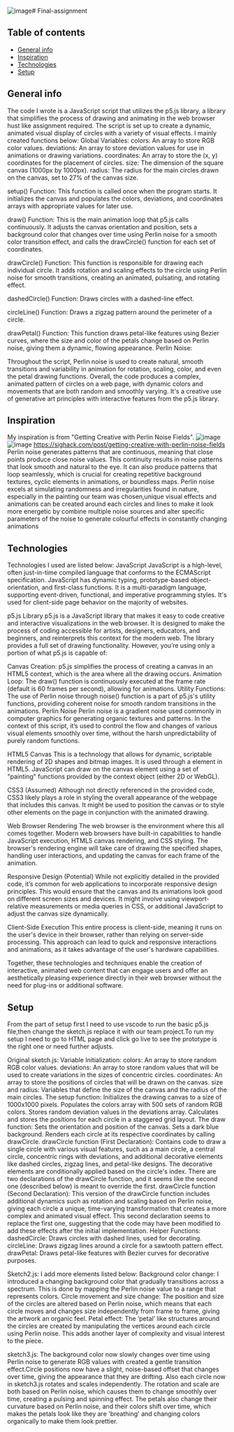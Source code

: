 ![image](https://github.com/yangyangzha/Final-assignment/assets/146388780/b97cca0a-b566-48cf-a82b-8cf09a63493f)# Final-assignment
## Table of contents
* [General info](#general-info)
* [Inspiration](#inspiration)
* [Technologies](#technologies)
* [Setup](#setup)
## General info
The code I wrote is a JavaScript script that utilizes the p5.js library, a library that simplifies the process of drawing and animating in the web browser hust like assignment required. The script is set up to create a dynamic, animated visual display of circles with a variety of visual effects. I mainly created functions below:
Global Variables:
colors: An array to store RGB color values.
deviations: An array to store deviation values for use in animations or drawing variations.
coordinates: An array to store the (x, y) coordinates for the placement of circles.
size: The dimension of the square canvas (1000px by 1000px).
radius: The radius for the main circles drawn on the canvas, set to 27% of the canvas size.

setup() Function:
This function is called once when the program starts. It initializes the canvas and populates the colors, deviations, and coordinates arrays with appropriate values for later use.

draw() Function:
This is the main animation loop that p5.js calls continuously. It adjusts the canvas orientation and position, sets a background color that changes over time using Perlin noise for a smooth color transition effect, and calls the drawCircle() function for each set of coordinates.

drawCircle() Function:
This function is responsible for drawing each individual circle. It adds rotation and scaling effects to the circle using Perlin noise for smooth transitions, creating an animated, pulsating, and rotating effect.

dashedCircle() Function:
Draws circles with a dashed-line effect.

circleLine() Function:
Draws a zigzag pattern around the perimeter of a circle.

drawPetal() Function:
This function draws petal-like features using Bezier curves, where the size and color of the petals change based on Perlin noise, giving them a dynamic, flowing appearance.
Perlin Noise:

Throughout the script, Perlin noise is used to create natural, smooth transitions and variability in animation for rotation, scaling, color, and even the petal drawing functions.
Overall, the code produces a complex, animated pattern of circles on a web page, with dynamic colors and movements that are both random and smoothly varying. It's a creative use of generative art principles with interactive features from the p5.js library.

## Inspiration
My inspiration is from "Getting Creative with Perlin Noise Fields". ![image](https://github.com/yangyangzha/Final-assignment/assets/146388780/89eb3629-d777-4cac-8a17-416433fabc11) ![image](https://github.com/yangyangzha/Final-assignment/assets/146388780/b242f08d-b30a-41e6-ac01-1b3e3990f55d)
https://sighack.com/post/getting-creative-with-perlin-noise-fields
Perlin noise generates patterns that are continuous, meaning that close points produce close noise values. This continuity results in noise patterns that look smooth and natural to the eye.
It can also produce patterns that loop seamlessly, which is crucial for creating repetitive background textures, cyclic elements in animations, or boundless maps.
Perlin noise excels at simulating randomness and irregularities found in nature, especially in the painting our team was chosen,unique visual effects and animations can be created around each circles and lines to make it look more energetic by combine multiple noise sources and alter specific parameters of the noise to generate colourful effects in constantly changing animations
## Technologies
Technologies I used are listed below:
JavaScript
JavaScript is a high-level, often just-in-time compiled language that conforms to the ECMAScript specification. JavaScript has dynamic typing, prototype-based object-orientation, and first-class functions. It is a multi-paradigm language, supporting event-driven, functional, and imperative programming styles. It's used for client-side page behavior on the majority of websites.

p5.js Library
p5.js is a JavaScript library that makes it easy to code creative and interactive visualizations in the web browser. It is designed to make the process of coding accessible for artists, designers, educators, and beginners, and reinterprets this context for the modern web. The library provides a full set of drawing functionality. However, you’re using only a portion of what p5.js is capable of:

Canvas Creation: p5.js simplifies the process of creating a canvas in an HTML5 context, which is the area where all the drawing occurs.
Animation Loop: The draw() function is continuously executed at the frame rate (default is 60 frames per second), allowing for animations.
Utility Functions: The use of Perlin noise through noise() function is a part of p5.js's utility functions, providing coherent noise for smooth random transitions in the animations.
Perlin Noise
Perlin noise is a gradient noise used commonly in computer graphics for generating organic textures and patterns. In the context of this script, it’s used to control the flow and changes of various visual elements smoothly over time, without the harsh unpredictability of purely random functions.

HTML5 Canvas
This is a technology that allows for dynamic, scriptable rendering of 2D shapes and bitmap images. It is used through a <canvas> element in HTML5. JavaScript can draw on the canvas element using a set of "painting" functions provided by the context object (either 2D or WebGL).

CSS3 (Assumed)
Although not directly referenced in the provided code, CSS3 likely plays a role in styling the overall appearance of the webpage that includes this canvas. It might be used to position the canvas or to style other elements on the page in conjunction with the animated drawing.

Web Browser Rendering
The web browser is the environment where this all comes together. Modern web browsers have built-in capabilities to handle JavaScript execution, HTML5 canvas rendering, and CSS styling. The browser's rendering engine will take care of drawing the specified shapes, handling user interactions, and updating the canvas for each frame of the animation.

Responsive Design (Potential)
While not explicitly detailed in the provided code, it’s common for web applications to incorporate responsive design principles. This would ensure that the canvas and its animations look good on different screen sizes and devices. It might involve using viewport-relative measurements or media queries in CSS, or additional JavaScript to adjust the canvas size dynamically.

Client-Side Execution
This entire process is client-side, meaning it runs on the user's device in their browser, rather than relying on server-side processing. This approach can lead to quick and responsive interactions and animations, as it takes advantage of the user's hardware capabilities.

Together, these technologies and techniques enable the creation of interactive, animated web content that can engage users and offer an aesthetically pleasing experience directly in their web browser without the need for plug-ins or additional software.

## Setup
From the part of setup first I need to use vscode to run the basic p5.js file,then change the sketch.js replace it with our team project.To run my setup I need to go to HTML page and click go live to see the prototype is the right one or need further adjusts.

Original sketch.js:
Variable Initialization:
colors: An array to store random RGB color values.
deviations: An array to store random values that will be used to create variations in the sizes of concentric circles.
coordinates: An array to store the positions of circles that will be drawn on the canvas.
size and radius: Variables that define the size of the canvas and the radius of the main circles.
The setup function:
Initializes the drawing canvas to a size of 1000x1000 pixels.
Populates the colors array with 500 sets of random RGB colors.
Stores random deviation values in the deviations array.
Calculates and stores the positions for each circle in a staggered grid layout.
The draw function:
Sets the orientation and position of the canvas.
Sets a dark blue background.
Renders each circle at its respective coordinates by calling drawCircle.
drawCircle function (First Declaration):
Contains code to draw a single circle with various visual features, such as a main circle, a central circle, concentric rings with deviations, and additional decorative elements like dashed circles, zigzag lines, and petal-like designs. The decorative elements are conditionally applied based on the circle's index.
There are two declarations of the drawCircle function, and it seems like the second one (described below) is meant to override the first.
drawCircle function (Second Declaration):
This version of the drawCircle function includes additional dynamics such as rotation and scaling based on Perlin noise, giving each circle a unique, time-varying transformation that creates a more complex and animated visual effect.
This second declaration seems to replace the first one, suggesting that the code may have been modified to add these effects after the initial implementation.
Helper Functions:
dashedCircle: Draws circles with dashed lines, used for decorating.
circleLine: Draws zigzag lines around a circle for a sawtooth pattern effect.
drawPetal: Draws petal-like features with Bezier curves for decorative purposes.

Sketch2.js:
I add more elements listed below:
Background color change: I introduced a changing background color that gradually transitions across a spectrum. This is done by mapping the Perlin noise value to a range that represents colors.
Circle movement and size change: The position and size of the circles are altered based on Perlin noise, which means that each circle moves and changes size independently from frame to frame, giving the artwork an organic feel.
Petal effect: The ‘petal’ like structures around the circles are created by manipulating the vertices around each circle using Perlin noise. This adds another layer of complexity and visual interest to the piece.

sketch3.js:
The background color now slowly changes over time using Perlin noise to generate RGB values with created a gentle transition effect.Circle positions now have a slight, noise-based offset that changes over time, giving the appearance that they are drifting. Also each circle now in sketch3.js rotates and scales independently. The rotation and scale are both based on Perlin noise, which causes them to change smoothly over time, creating a pulsing and spinning effect.
The petals also change their curvature based on Perlin noise, and their colors shift over time, which makes the petals look like they are 'breathing' and changing colors organically to make them look prettier.
